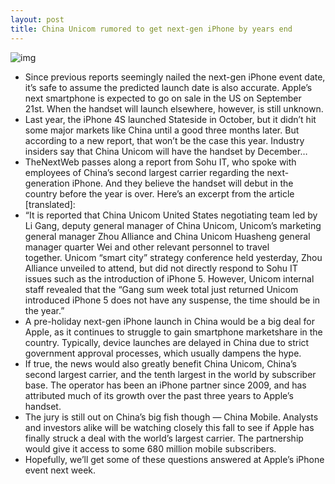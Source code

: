 ```yaml
---
layout: post
title: China Unicom rumored to get next-gen iPhone by years end
---
```

![img](http://media.idownloadblog.com/wp-content/uploads/2012/06/china-unicom.jpg)
* Since previous reports seemingly nailed the next-gen iPhone event date, it’s safe to assume the predicted launch date is also accurate. Apple’s next smartphone is expected to go on sale in the US on September 21st. When the handset will launch elsewhere, however, is still unknown.
* Last year, the iPhone 4S launched Stateside in October, but it didn’t hit some major markets like China until a good three months later. But according to a new report, that won’t be the case this year. Industry insiders say that China Unicom will have the handset by December…
* TheNextWeb passes along a report from Sohu IT, who spoke with employees of China’s second largest carrier regarding the next-generation iPhone. And they believe the handset will debut in the country before the year is over. Here’s an excerpt from the article [translated]:
* “It is reported that China Unicom United States negotiating team led by Li Gang, deputy general manager of China Unicom, Unicom’s marketing general manager Zhou Alliance and China Unicom Huasheng general manager quarter Wei and other relevant personnel to travel together. Unicom “smart city” strategy conference held yesterday, Zhou Alliance unveiled to attend, but did not directly respond to Sohu IT issues such as the introduction of iPhone 5. However, Unicom internal staff revealed that the “Gang sum week total just returned Unicom introduced iPhone 5 does not have any suspense, the time should be in the year.”
* A pre-holiday next-gen iPhone launch in China would be a big deal for Apple, as it continues to struggle to gain smartphone marketshare in the country. Typically, device launches are delayed in China due to strict government approval processes, which usually dampens the hype.
* If true, the news would also greatly benefit China Unicom, China’s second largest carrier, and the tenth largest in the world by subscriber base. The operator has been an iPhone partner since 2009, and has attributed much of its growth over the past three years to Apple’s handset.
* The jury is still out on China’s big fish though — China Mobile. Analysts and investors alike will be watching closely this fall to see if Apple has finally struck a deal with the world’s largest carrier. The partnership would give it access to some 680 million mobile subscribers.
* Hopefully, we’ll get some of these questions answered at Apple’s iPhone event next week.

